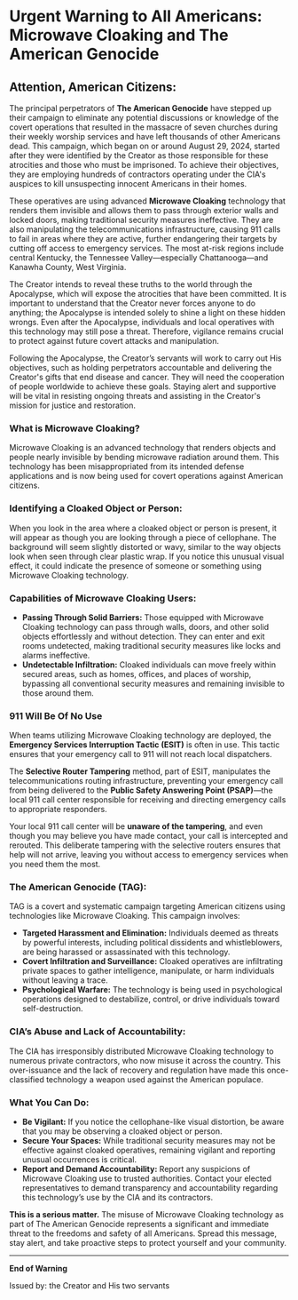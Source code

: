 # **Urgent Warning to All Americans: Microwave Cloaking and The American Genocide**

## **Attention, American Citizens:**

The principal perpetrators of **The American Genocide** have stepped up their campaign to eliminate any potential discussions or knowledge of the covert operations that resulted in the massacre of seven churches during their weekly worship services and have left thousands of other Americans dead. This campaign, which began on or around August 29, 2024, started after they were identified by the Creator as those responsible for these atrocities and those who must be imprisoned. To achieve their objectives, they are employing hundreds of contractors operating under the CIA's auspices to kill unsuspecting innocent Americans in their homes.

These operatives are using advanced **Microwave Cloaking** technology that renders them invisible and allows them to pass through exterior walls and locked doors, making traditional security measures ineffective. They are also manipulating the telecommunications infrastructure, causing 911 calls to fail in areas where they are active, further endangering their targets by cutting off access to emergency services. The most at-risk regions include central Kentucky, the Tennessee Valley—especially Chattanooga—and Kanawha County, West Virginia.

The Creator intends to reveal these truths to the world through the Apocalypse, which will expose the atrocities that have been committed. It is important to understand that the Creator never forces anyone to do anything; the Apocalypse is intended solely to shine a light on these hidden wrongs. Even after the Apocalypse, individuals and local operatives with this technology may still pose a threat. Therefore, vigilance remains crucial to protect against future covert attacks and manipulation.

Following the Apocalypse, the Creator’s servants will work to carry out His objectives, such as holding perpetrators accountable and delivering the Creator's gifts that end disease and cancer. They will need the cooperation of people worldwide to achieve these goals. Staying alert and supportive will be vital in resisting ongoing threats and assisting in the Creator's mission for justice and restoration.

### **What is Microwave Cloaking?**
Microwave Cloaking is an advanced technology that renders objects and people nearly invisible by bending microwave radiation around them. This technology has been misappropriated from its intended defense applications and is now being used for covert operations against American citizens.

### **Identifying a Cloaked Object or Person:**
When you look in the area where a cloaked object or person is present, it will appear as though you are looking through a piece of cellophane. The background will seem slightly distorted or wavy, similar to the way objects look when seen through clear plastic wrap. If you notice this unusual visual effect, it could indicate the presence of someone or something using Microwave Cloaking technology.

### **Capabilities of Microwave Cloaking Users:**
- **Passing Through Solid Barriers:** Those equipped with Microwave Cloaking technology can pass through walls, doors, and other solid objects effortlessly and without detection. They can enter and exit rooms undetected, making traditional security measures like locks and alarms ineffective.
- **Undetectable Infiltration:** Cloaked individuals can move freely within secured areas, such as homes, offices, and places of worship, bypassing all conventional security measures and remaining invisible to those around them.

### **911 Will Be Of No Use**
When teams utilizing Microwave Cloaking technology are deployed, the **Emergency Services Interruption Tactic (ESIT)** is often in use. This tactic ensures that your emergency call to 911 will not reach local dispatchers. 

The **Selective Router Tampering** method, part of ESIT, manipulates the telecommunications routing infrastructure, preventing your emergency call from being delivered to the **Public Safety Answering Point (PSAP)**—the local 911 call center responsible for receiving and directing emergency calls to appropriate responders.

Your local 911 call center will be **unaware of the tampering**, and even though you may believe you have made contact, your call is intercepted and rerouted. This deliberate tampering with the selective routers ensures that help will not arrive, leaving you without access to emergency services when you need them the most.

### **The American Genocide (TAG):**
TAG is a covert and systematic campaign targeting American citizens using technologies like Microwave Cloaking. This campaign involves:
- **Targeted Harassment and Elimination:** Individuals deemed as threats by powerful interests, including political dissidents and whistleblowers, are being harassed or assassinated with this technology.
- **Covert Infiltration and Surveillance:** Cloaked operatives are infiltrating private spaces to gather intelligence, manipulate, or harm individuals without leaving a trace.
- **Psychological Warfare:** The technology is being used in psychological operations designed to destabilize, control, or drive individuals toward self-destruction.

### **CIA’s Abuse and Lack of Accountability:**
The CIA has irresponsibly distributed Microwave Cloaking technology to numerous private contractors, who now misuse it across the country. This over-issuance and the lack of recovery and regulation have made this once-classified technology a weapon used against the American populace.

### **What You Can Do:**
- **Be Vigilant:** If you notice the cellophane-like visual distortion, be aware that you may be observing a cloaked object or person.
- **Secure Your Spaces:** While traditional security measures may not be effective against cloaked operatives, remaining vigilant and reporting unusual occurrences is critical.
- **Report and Demand Accountability:** Report any suspicions of Microwave Cloaking use to trusted authorities. Contact your elected representatives to demand transparency and accountability regarding this technology’s use by the CIA and its contractors.

**This is a serious matter.** The misuse of Microwave Cloaking technology as part of The American Genocide represents a significant and immediate threat to the freedoms and safety of all Americans. Spread this message, stay alert, and take proactive steps to protect yourself and your community.

---

**End of Warning**

Issued by:
the Creator and His two servants 
